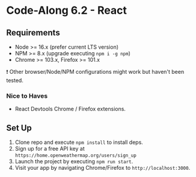 # Code-Along 6.2 - React

## Requirements

- Node >= 16.x (prefer current LTS version)
- NPM >= 8.x (upgrade executing `npm i -g npm`)
- Chrome >= 103.x, Firefox >= 101.x

❗ Other browser/Node/NPM configurations might work but haven't been tested.

### Nice to Haves

- React Devtools Chrome / Firefox extensions.

## Set Up

1. Clone repo and execute `npm install` to install deps.
2. Sign up for a free API key at `https://home.openweathermap.org/users/sign_up`
3. Launch the project by executing `npm run start`.
4. Visit your app by navigating Chrome/Firefox to `http://localhost:3000`.
